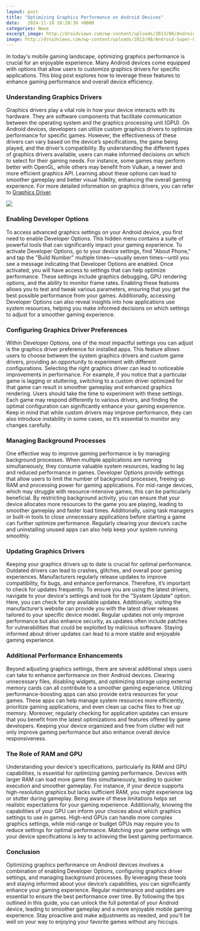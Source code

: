 ```yaml
---
layout: post
title: "Optimizing Graphics Performance on Android Devices"
date:   2024-11-18 10:28:36 +0000
categories: News
excerpt_image: http://droidviews.com/wp-content/uploads/2013/08/Android-Super-Optimize.jpg
image: http://droidviews.com/wp-content/uploads/2013/08/Android-Super-Optimize.jpg
---
```


In today's mobile gaming landscape, optimizing graphics performance is crucial for an enjoyable experience. Many Android devices come equipped with options that allow users to customize graphics drivers for specific applications. This blog post explores how to leverage these features to enhance gaming performance and overall device efficiency.
### Understanding Graphics Drivers
Graphics drivers play a vital role in how your device interacts with its hardware. They are software components that facilitate communication between the operating system and the graphics processing unit (GPU). On Android devices, developers can utilize custom graphics drivers to optimize performance for specific games. However, the effectiveness of these drivers can vary based on the device’s specifications, the game being played, and the driver’s compatibility.
By understanding the different types of graphics drivers available, users can make informed decisions on which to select for their gaming needs. For instance, some games may perform better with OpenGL, while others may benefit from Vulkan, a newer and more efficient graphics API. Learning about these options can lead to smoother gameplay and better visual fidelity, enhancing the overall gaming experience.
For more detailed information on graphics drivers, you can refer to [Graphics Driver](https://more.io.vn/en/Graphics_driver).

![](http://droidviews.com/wp-content/uploads/2013/08/Android-Super-Optimize.jpg)
### Enabling Developer Options
To access advanced graphics settings on your Android device, you first need to enable Developer Options. This hidden menu contains a suite of powerful tools that can significantly impact your gaming experience. To activate Developer Options, go to your device settings, find "About Phone," and tap the "Build Number" multiple times—usually seven times—until you see a message indicating that Developer Options are enabled.
Once activated, you will have access to settings that can help optimize performance. These settings include graphics debugging, GPU rendering options, and the ability to monitor frame rates. Enabling these features allows you to test and tweak various parameters, ensuring that you get the best possible performance from your games. 
Additionally, accessing Developer Options can also reveal insights into how applications use system resources, helping you make informed decisions on which settings to adjust for a smoother gaming experience.
### Configuring Graphics Driver Preferences
Within Developer Options, one of the most impactful settings you can adjust is the graphics driver preference for installed apps. This feature allows users to choose between the system graphics drivers and custom game drivers, providing an opportunity to experiment with different configurations. 
Selecting the right graphics driver can lead to noticeable improvements in performance. For example, if you notice that a particular game is lagging or stuttering, switching to a custom driver optimized for that game can result in smoother gameplay and enhanced graphics rendering. 
Users should take the time to experiment with these settings. Each game may respond differently to various drivers, and finding the optimal configuration can significantly enhance your gaming experience. Keep in mind that while custom drivers may improve performance, they can also introduce instability in some cases, so it’s essential to monitor any changes carefully.
### Managing Background Processes
One effective way to improve gaming performance is by managing background processes. When multiple applications are running simultaneously, they consume valuable system resources, leading to lag and reduced performance in games. Developer Options provide settings that allow users to limit the number of background processes, freeing up RAM and processing power for gaming applications.
For mid-range devices, which may struggle with resource-intensive games, this can be particularly beneficial. By restricting background activity, you can ensure that your device allocates more resources to the game you are playing, leading to smoother gameplay and faster load times. 
Additionally, using task managers or built-in tools to close unnecessary applications before starting a game can further optimize performance. Regularly clearing your device’s cache and uninstalling unused apps can also help keep your system running smoothly.
### Updating Graphics Drivers
Keeping your graphics drivers up to date is crucial for optimal performance. Outdated drivers can lead to crashes, glitches, and overall poor gaming experiences. Manufacturers regularly release updates to improve compatibility, fix bugs, and enhance performance. Therefore, it’s important to check for updates frequently.
To ensure you are using the latest drivers, navigate to your device's settings and look for the "System Update" option. Here, you can check for any available updates. Additionally, visiting the manufacturer’s website can provide you with the latest driver releases tailored to your specific device model.
Regular updates not only improve performance but also enhance security, as updates often include patches for vulnerabilities that could be exploited by malicious software. Staying informed about driver updates can lead to a more stable and enjoyable gaming experience.
### Additional Performance Enhancements
Beyond adjusting graphics settings, there are several additional steps users can take to enhance performance on their Android devices. Clearing unnecessary files, disabling widgets, and optimizing storage using external memory cards can all contribute to a smoother gaming experience.
Utilizing performance-boosting apps can also provide extra resources for your games. These apps can help manage system resources more efficiently, prioritize gaming applications, and even clean up cache files to free up memory. 
Moreover, regularly checking for application updates can ensure that you benefit from the latest optimizations and features offered by game developers. Keeping your device organized and free from clutter will not only improve gaming performance but also enhance overall device responsiveness.
### The Role of RAM and GPU
Understanding your device's specifications, particularly its RAM and GPU capabilities, is essential for optimizing gaming performance. Devices with larger RAM can load more game files simultaneously, leading to quicker execution and smoother gameplay. 
For instance, if your device supports high-resolution graphics but lacks sufficient RAM, you might experience lag or stutter during gameplay. Being aware of these limitations helps set realistic expectations for your gaming experience. 
Additionally, knowing the capabilities of your GPU can inform your choices about which graphics settings to use in games. High-end GPUs can handle more complex graphics settings, while mid-range or budget GPUs may require you to reduce settings for optimal performance. Matching your game settings with your device specifications is key to achieving the best gaming performance.
### Conclusion
Optimizing graphics performance on Android devices involves a combination of enabling Developer Options, configuring graphics driver settings, and managing background processes. By leveraging these tools and staying informed about your device’s capabilities, you can significantly enhance your gaming experience.
Regular maintenance and updates are essential to ensure the best performance over time. By following the tips outlined in this guide, you can unlock the full potential of your Android device, leading to smoother gameplay and a more enjoyable mobile gaming experience. Stay proactive and make adjustments as needed, and you’ll be well on your way to enjoying your favorite games without any hiccups.